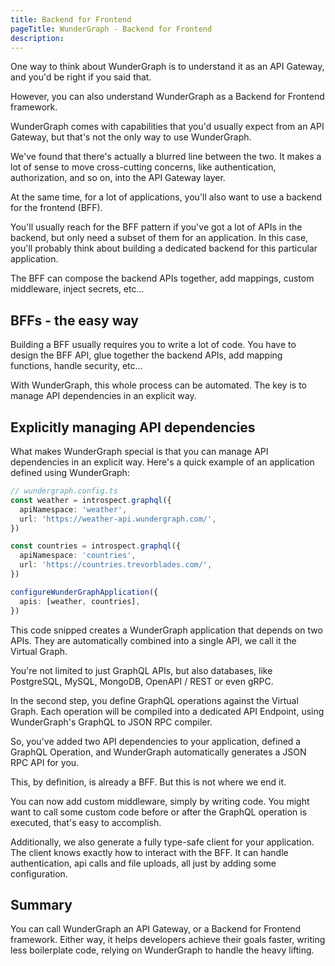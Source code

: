 ```yaml
---
title: Backend for Frontend
pageTitle: WunderGraph - Backend for Frontend
description:
---
```


One way to think about WunderGraph is to understand it as an API Gateway,
and you'd be right if you said that.

However, you can also understand WunderGraph as a Backend for Frontend framework.

WunderGraph comes with capabilities that you'd usually expect from an API Gateway,
but that's not the only way to use WunderGraph.

We've found that there's actually a blurred line between the two.
It makes a lot of sense to move cross-cutting concerns,
like authentication, authorization, and so on,
into the API Gateway layer.

At the same time,
for a lot of applications,
you'll also want to use a backend for the frontend (BFF).

You'll usually reach for the BFF pattern if you've got a lot of APIs in the backend,
but only need a subset of them for an application.
In this case,
you'll probably think about building a dedicated backend for this particular application.

The BFF can compose the backend APIs together,
add mappings,
custom middleware,
inject secrets, etc...

## BFFs - the easy way

Building a BFF usually requires you to write a lot of code.
You have to design the BFF API,
glue together the backend APIs,
add mapping functions,
handle security, etc...

With WunderGraph,
this whole process can be automated.
The key is to manage API dependencies in an explicit way.

## Explicitly managing API dependencies

What makes WunderGraph special is that you can manage API dependencies in an explicit way.
Here's a quick example of an application defined using WunderGraph:

```typescript
// wundergraph.config.ts
const weather = introspect.graphql({
  apiNamespace: 'weather',
  url: 'https://weather-api.wundergraph.com/',
})

const countries = introspect.graphql({
  apiNamespace: 'countries',
  url: 'https://countries.trevorblades.com/',
})

configureWunderGraphApplication({
  apis: [weather, countries],
})
```

This code snipped creates a WunderGraph application that depends on two APIs.
They are automatically combined into a single API,
we call it the Virtual Graph.

You're not limited to just GraphQL APIs,
but also databases, like PostgreSQL, MySQL, MongoDB, OpenAPI / REST or even gRPC.

In the second step,
you define GraphQL operations against the Virtual Graph.
Each operation will be compiled into a dedicated API Endpoint,
using WunderGraph's GraphQL to JSON RPC compiler.

So, you've added two API dependencies to your application,
defined a GraphQL Operation,
and WunderGraph automatically generates a JSON RPC API for you.

This, by definition, is already a BFF.
But this is not where we end it.

You can now add custom middleware, simply by writing code.
You might want to call some custom code before or after the GraphQL operation is executed,
that's easy to accomplish.

Additionally,
we also generate a fully type-safe client for your application.
The client knows exactly how to interact with the BFF.
It can handle authentication, api calls and file uploads,
all just by adding some configuration.

## Summary

You can call WunderGraph an API Gateway,
or a Backend for Frontend framework.
Either way, it helps developers achieve their goals faster,
writing less boilerplate code,
relying on WunderGraph to handle the heavy lifting.

